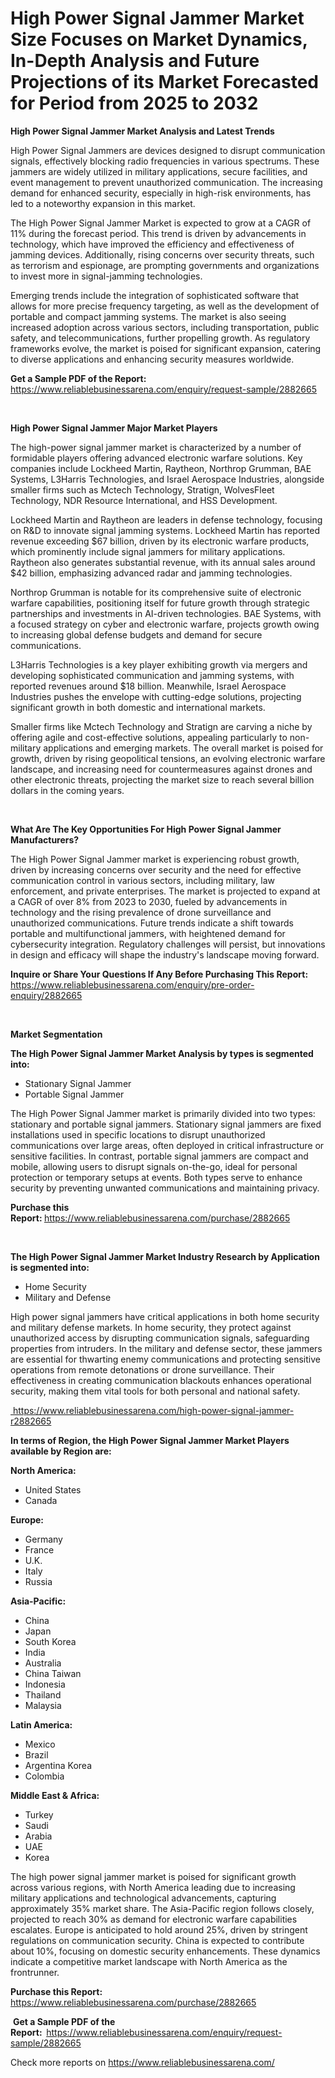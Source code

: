 <p><h1>High Power Signal Jammer Market Size Focuses on Market Dynamics, In-Depth Analysis and Future Projections of its Market Forecasted for Period from 2025 to 2032</h1></p><p><strong>High Power Signal Jammer Market Analysis and Latest Trends</strong></p>
<p><p>High Power Signal Jammers are devices designed to disrupt communication signals, effectively blocking radio frequencies in various spectrums. These jammers are widely utilized in military applications, secure facilities, and event management to prevent unauthorized communication. The increasing demand for enhanced security, especially in high-risk environments, has led to a noteworthy expansion in this market.</p><p>The High Power Signal Jammer Market is expected to grow at a CAGR of 11% during the forecast period. This trend is driven by advancements in technology, which have improved the efficiency and effectiveness of jamming devices. Additionally, rising concerns over security threats, such as terrorism and espionage, are prompting governments and organizations to invest more in signal-jamming technologies.</p><p>Emerging trends include the integration of sophisticated software that allows for more precise frequency targeting, as well as the development of portable and compact jamming systems. The market is also seeing increased adoption across various sectors, including transportation, public safety, and telecommunications, further propelling growth. As regulatory frameworks evolve, the market is poised for significant expansion, catering to diverse applications and enhancing security measures worldwide.</p></p>
<p><strong>Get a Sample PDF of the Report:&nbsp;</strong> <a href="https://www.reliablebusinessarena.com/enquiry/request-sample/2882665?utm_campaign=2924&utm_medium=2&utm_source=Github&utm_content=ia&utm_term=13032025&utm_id=high-power-signal-jammer">https://www.reliablebusinessarena.com/enquiry/request-sample/2882665</a></p>
<p>&nbsp;</p>
<p><strong>High Power Signal Jammer Major Market Players</strong></p>
<p><p>The high-power signal jammer market is characterized by a number of formidable players offering advanced electronic warfare solutions. Key companies include Lockheed Martin, Raytheon, Northrop Grumman, BAE Systems, L3Harris Technologies, and Israel Aerospace Industries, alongside smaller firms such as Mctech Technology, Stratign, WolvesFleet Technology, NDR Resource International, and HSS Development.</p><p>Lockheed Martin and Raytheon are leaders in defense technology, focusing on R&D to innovate signal jamming systems. Lockheed Martin has reported revenue exceeding $67 billion, driven by its electronic warfare products, which prominently include signal jammers for military applications. Raytheon also generates substantial revenue, with its annual sales around $42 billion, emphasizing advanced radar and jamming technologies.</p><p>Northrop Grumman is notable for its comprehensive suite of electronic warfare capabilities, positioning itself for future growth through strategic partnerships and investments in AI-driven technologies. BAE Systems, with a focused strategy on cyber and electronic warfare, projects growth owing to increasing global defense budgets and demand for secure communications.</p><p>L3Harris Technologies is a key player exhibiting growth via mergers and developing sophisticated communication and jamming systems, with reported revenues around $18 billion. Meanwhile, Israel Aerospace Industries pushes the envelope with cutting-edge solutions, projecting significant growth in both domestic and international markets.</p><p>Smaller firms like Mctech Technology and Stratign are carving a niche by offering agile and cost-effective solutions, appealing particularly to non-military applications and emerging markets. The overall market is poised for growth, driven by rising geopolitical tensions, an evolving electronic warfare landscape, and increasing need for countermeasures against drones and other electronic threats, projecting the market size to reach several billion dollars in the coming years.</p></p>
<p>&nbsp;</p>
<p><strong>What Are The Key Opportunities For High Power Signal Jammer Manufacturers?</strong></p>
<p><p>The High Power Signal Jammer market is experiencing robust growth, driven by increasing concerns over security and the need for effective communication control in various sectors, including military, law enforcement, and private enterprises. The market is projected to expand at a CAGR of over 8% from 2023 to 2030, fueled by advancements in technology and the rising prevalence of drone surveillance and unauthorized communications. Future trends indicate a shift towards portable and multifunctional jammers, with heightened demand for cybersecurity integration. Regulatory challenges will persist, but innovations in design and efficacy will shape the industry's landscape moving forward.</p></p>
<p><strong>Inquire or Share Your Questions If Any Before Purchasing This Report:</strong> <a href="https://www.reliablebusinessarena.com/enquiry/pre-order-enquiry/2882665?utm_campaign=2924&utm_medium=2&utm_source=Github&utm_content=ia&utm_term=13032025&utm_id=high-power-signal-jammer">https://www.reliablebusinessarena.com/enquiry/pre-order-enquiry/2882665</a></p>
<p>&nbsp;</p>
<p><strong>Market Segmentation</strong></p>
<p><strong>The High Power Signal Jammer Market Analysis by types is segmented into:</strong></p>
<p><ul><li>Stationary Signal Jammer</li><li>Portable Signal Jammer</li></ul></p>
<p><p>The High Power Signal Jammer market is primarily divided into two types: stationary and portable signal jammers. Stationary signal jammers are fixed installations used in specific locations to disrupt unauthorized communications over large areas, often deployed in critical infrastructure or sensitive facilities. In contrast, portable signal jammers are compact and mobile, allowing users to disrupt signals on-the-go, ideal for personal protection or temporary setups at events. Both types serve to enhance security by preventing unwanted communications and maintaining privacy.</p></p>
<p><strong>Purchase this Report:&nbsp;</strong><a href="https://www.reliablebusinessarena.com/purchase/2882665?utm_campaign=2924&utm_medium=2&utm_source=Github&utm_content=ia&utm_term=13032025&utm_id=high-power-signal-jammer">https://www.reliablebusinessarena.com/purchase/2882665</a></p>
<p>&nbsp;</p>
<p><strong>The High Power Signal Jammer Market Industry Research by Application is segmented into:</strong></p>
<p><ul><li>Home Security</li><li>Military and Defense</li></ul></p>
<p><p>High power signal jammers have critical applications in both home security and military defense markets. In home security, they protect against unauthorized access by disrupting communication signals, safeguarding properties from intruders. In the military and defense sector, these jammers are essential for thwarting enemy communications and protecting sensitive operations from remote detonations or drone surveillance. Their effectiveness in creating communication blackouts enhances operational security, making them vital tools for both personal and national safety.</p></p>
<p><a href="https://www.reliablebusinessarena.com/high-power-signal-jammer-r2882665?utm_campaign=2924&utm_medium=2&utm_source=Github&utm_content=ia&utm_term=13032025&utm_id=high-power-signal-jammer">&nbsp;https://www.reliablebusinessarena.com/high-power-signal-jammer-r2882665</a></p>
<p><strong>In terms of Region, the High Power Signal Jammer Market Players available by Region are:</strong></p>
<p>
    <p> <strong> North America: </strong>
        <ul>
            <li>United States</li>
            <li>Canada</li>
        </ul>
        </p> 
    <p> <strong> Europe: </strong>
        <ul>
            <li>Germany</li>
            <li>France</li>
            <li>U.K.</li>
            <li>Italy</li>
            <li>Russia</li>
        </ul>
        </p> 
    <p> <strong> Asia-Pacific: </strong>
        <ul>
            <li>China</li>
            <li>Japan</li>
            <li>South Korea</li>
            <li>India</li>
            <li>Australia</li>
            <li>China Taiwan</li>
            <li>Indonesia</li>
            <li>Thailand</li>
            <li>Malaysia</li>
        </ul>
        </p> 
    <p> <strong> Latin America: </strong>
        <ul>
            <li>Mexico</li>
            <li>Brazil</li>
            <li>Argentina Korea</li>
            <li>Colombia</li>
        </ul>
        </p> 
    <p> <strong> Middle East & Africa: </strong>
        <ul>
            <li>Turkey</li>
            <li>Saudi</li>
            <li>Arabia</li>
            <li>UAE</li>
            <li>Korea</li>
        </ul>
    </p>
    </p>
<p><p>The high power signal jammer market is poised for significant growth across various regions, with North America leading due to increasing military applications and technological advancements, capturing approximately 35% market share. The Asia-Pacific region follows closely, projected to reach 30% as demand for electronic warfare capabilities escalates. Europe is anticipated to hold around 25%, driven by stringent regulations on communication security. China is expected to contribute about 10%, focusing on domestic security enhancements. These dynamics indicate a competitive market landscape with North America as the frontrunner.</p></p>
<p><strong>Purchase this Report: </strong><a href="https://www.reliablebusinessarena.com/purchase/2882665?utm_campaign=2924&utm_medium=2&utm_source=Github&utm_content=ia&utm_term=13032025&utm_id=high-power-signal-jammer">https://www.reliablebusinessarena.com/purchase/2882665</a></p>
<p>&nbsp;<strong>Get a Sample PDF of the Report:&nbsp;&nbsp;</strong><a href="https://www.reliablebusinessarena.com/enquiry/request-sample/2882665?utm_campaign=2924&utm_medium=2&utm_source=Github&utm_content=ia&utm_term=13032025&utm_id=high-power-signal-jammer">https://www.reliablebusinessarena.com/enquiry/request-sample/2882665</a></p>
<p><strong></strong></p>
<p>Check more reports on <a href="https://www.reliablebusinessarena.com/?utm_campaign=2924&utm_medium=2&utm_source=Github&utm_content=ia&utm_term=13032025&utm_id=high-power-signal-jammer">https://www.reliablebusinessarena.com/</a></p>